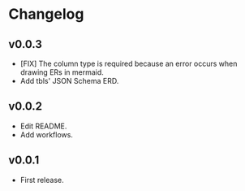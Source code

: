# Changelog

## v0.0.3
* [FIX] The column type is required because an error occurs when drawing ERs in mermaid.
* Add tbls' JSON Schema ERD.

## v0.0.2
* Edit README.
* Add workflows.

## v0.0.1
* First release.
